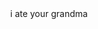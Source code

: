 <html>
<head>
  <title>Centered Text Example</title>
</head>
<body>
  <div style="text-align: center;">
    i ate your grandma
  </div>
</body>
</html>
